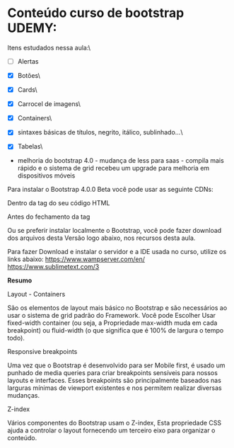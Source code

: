 # Conteúdo curso de bootstrap UDEMY:

Itens estudados nessa aula:\
- [ ] Alertas
- [x] Botões\
- [x] Cards\
- [x] Carrocel de imagens\
- [x] Containers\
- [x] sintaxes básicas de títulos, negrito, itálico, sublinhado...\
- [x] Tabelas\


 - melhoria do bootstrap 4.0 - mudança de less para saas - compila mais rápido e o sistema de grid recebeu um upgrade para melhoria em dispositivos móveis

Para instalar o Bootstrap 4.0.0 Beta você pode usar as seguinte CDNs:

Dentro da tag <head> do seu código HTML 
<link href="https://maxcdn.bootstrapcdn.com/bootstrap/4.0.0-beta/css/bootstrap.min.css" rel="stylesheet" integrity="sha384-/Y6pD6FV/Vv2HJnA6t+vslU6fwYXjCFtcEpHbNJ0lyAFsXTsjBbfaDjzALeQsN6M" crossorigin="anonymous">

Antes do fechamento da tag </body>
<script src="https://code.jquery.com/jquery-3.2.1.slim.min.js" integrity="sha384-KJ3o2DKtIkvYIK3UENzmM7KCkRr/rE9/Qpg6aAZGJwFDMVNA/GpGFF93hXpG5KkN" crossorigin="anonymous"></script>
<script src="https://cdnjs.cloudflare.com/ajax/libs/popper.js/1.12.3/umd/popper.min.js" integrity="sha384-vFJXuSJphROIrBnz7yo7oB41mKfc8JzQZiCq4NCceLEaO4IHwicKwpJf9c9IpFgh" crossorigin="anonymous"></script>
<script src="https://maxcdn.bootstrapcdn.com/bootstrap/4.0.0-beta/js/bootstrap.min.js" integrity="sha384-h0AbiXch4ZDo7tp9hKZ4TsHbi047NrKGLO3SEJAg45jXxnGIfYzk4Si90RDIqNm1" crossorigin="anonymous"></script>

Ou se preferir instalar localmente o Bootstrap, você pode fazer download dos arquivos desta Versão logo abaixo, nos recursos desta aula.

Para fazer Download e instalar o servidor e a IDE usada no curso, utilize os links abaixo:
https://www.wampserver.com/en/
https://www.sublimetext.com/3


**Resumo**

Layout - Containers

São os elementos de layout mais básico no Bootstrap e são necessários ao usar o sistema de grid padrão do Framework. Você pode Escolher  Usar fixed-width container  (ou seja, a Propriedade max-width muda em cada breakpoint) ou fluid-width (o que significa que é 100% de largura o tempo todo).

Responsive breakpoints

Uma vez que o Bootstrap é desenvolvido para ser Mobile first, é usado um punhado de  media queries para criar breakpoints sensíveis para nossos layouts e interfaces. Esses breakpoints são principalmente baseados nas larguras mínimas de viewport existentes e nos permitem realizar diversas mudanças.


Z-index

Vários componentes do Bootstrap usam o Z-index, Esta propriedade CSS ajuda a controlar o layout fornecendo um terceiro eixo para organizar o conteúdo. 




